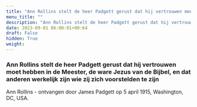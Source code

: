 ```yaml
---
title: "Ann Rollins stelt de heer Padgett gerust dat hij vertrouwen moet hebben in de Meester, de ware Jezus van de Bijbel, en dat anderen werkelijk zijn wie zij zich voorstelden te zijn"
menu_title: ""
description: "Ann Rollins stelt de heer Padgett gerust dat hij vertrouwen moet hebben in de Meester, de ware Jezus van de Bijbel, en dat anderen werkelijk zijn wie zij zich voorstelden te zijn"
date: 2023-09-01 06:00:01+00:64
draft: False
hidden: True
weight:
---
```

### Ann Rollins stelt de heer Padgett gerust dat hij vertrouwen moet hebben in de Meester, de ware Jezus van de Bijbel, en dat anderen werkelijk zijn wie zij zich voorstelden te zijn

Ann Rollins - ontvangen door James Padgett op 5 april 1915, Washington, DC, USA.

